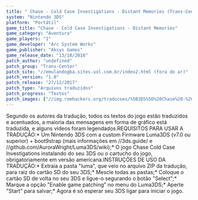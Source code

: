 ```yaml
---
title: " Chase - Cold Case Investigations - Distant Memories (Trans-Center)"
system: "Nintendo 3DS"
platform: "Portátil"
game_title: "Chase - Cold Case Investigations - Distant Memories"
game_category: "Aventura"
game_players: "1"
game_developer: "Arc System Works"
game_publisher: "Aksys Games"
game_release_date: "13/10/2016"
patch_author: "undefined"
patch_group: "Trans-Center"
patch_site: "//emulandogba.sites.uol.com.br/index2.html (fora do ar)"
patch_version: "1.0"
patch_release: "27/12/2017"
patch_type: "Arquivos traduzidos"
patch_progress: "Textos"
patch_images: ["//img.romhackers.org/traducoes/%5B3DS%5D%20Chase%20-%20Cold%20Case%20Investigations%20-%20Distant%20Memories%20-%20Trans-Center%20-%201.jpg","//img.romhackers.org/traducoes/%5B3DS%5D%20Chase%20-%20Cold%20Case%20Investigations%20-%20Distant%20Memories%20-%20Trans-Center%20-%202.jpg","//img.romhackers.org/traducoes/%5B3DS%5D%20Chase%20-%20Cold%20Case%20Investigations%20-%20Distant%20Memories%20-%20Trans-Center%20-%203.jpg"]
---
```

Segundo os autores da tradução, todos os textos do jogo estão traduzidos e acentuados, a maioria das mensagens em forma de gráfico está traduzida, e alguns vídeos foram legendados.REQUISITOS PARA USAR A TRADUÇÃO:* Um Nintendo 3DS com a custom Firmware Luma3DS (v7.0 ou superior) + boot9strap (mais informações em //3ds.guide/ e //github.com/AuroraWright/Luma3DS/wiki);* O jogo Chase Cold Case Investigations instalando do seu 3DS ou o cartucho do jogo, obrigatoriamente em versão americana.INSTRUÇÕES DE USO DA TRADUÇÃO:* Extraia a pasta "luma", que veio no arquivo ZIP da tradução, para raiz do cartão SD do seu 3DS;* Mescle todas as pastas;* Coloque o cartão SD de volta no seu 3DS e ligue-o segurando o botão "Select";* Marque a opção "Enable game patching" no menu do Luma3DS;* Aperte "Start" para salvar;* Agora é só esperar seu 3DS ligar para iniciar o jogo.